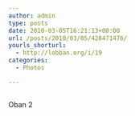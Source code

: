 ```yaml
---
author: admin
type: posts
date: 2010-03-05T16:21:13+00:00
url: /posts/2010/03/05/428471476/
yourls_shorturl:
  - http://lobban.org/i/19
categories:
  - Photos

---
```

<div class="figure">
  <img src="http://andy.lobban.org/photo/1280/428471476/1/tumblr_kythfdUo8J1qzrl7b" alt="" />
</div>

Oban 2